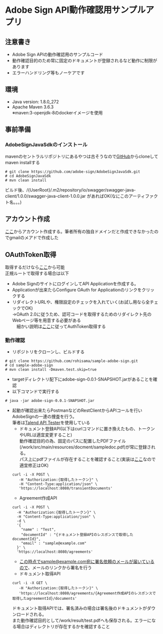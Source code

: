 # Adobe Sign API動作確認用サンプルアプリ
## 注意書き
- Adobe Sign APIの動作確認用のサンプルコード
- 動作確認目的のため常に固定のドキュメントが登録されるなど動作に制限があります
- エラーハンドリング等もノーケアです
## 環境
- Java version: 1.8.0_272
- Apache Maven 3.6.3  
※maven:3-openjdk-8のdockerイメージを使用
## 事前準備
### AdobeSignJavaSdkのインストール  
mavenのセントラルリポジトリにあるやつは古そうなので[GitHub](https://github.com/adobe-sign/AdobeSignJavaSdk)からcloneしてmaven installする  
```Shell
# git clone https://github.com/adobe-sign/AdobeSignJavaSdk.git
# cd AdobeSignJavaSdk
# mvn clean install
```  
ビルド後、/{UserRoot}/.m2/repository/io/swagger/swagger-java-client/1.0.0/swagger-java-client-1.0.0.jar があればOK(なにこのアーティファクト名。。。)
## アカウント作成  
[ここ](https://acrobat.adobe.com/jp/ja/sign/developer-form.html)からアカウント作成する。筆者所有の独自ドメインだと作成できなかったのでgmailのメアドで作成した
## OAuthToken取得  
取得するだけなら[ここ](https://secure.jp1.adobesign.com/public/docs/restapi/v6)から可能  
正規ルートで取得する場合は以下  
- Adobe SignのサイトにログインしてAPI Applicationを作成する。  
- Applicationが出来たらConfigure OAuth for Applicationのリンクをクリックする  
- リダイレクトURLや、権限設定のチェックを入れていく(お試し用なら全チェックでOK)  
→OAuth 2.0に従うため、認可コードを取得するためのリダイレクト先のWebページ等を用意する必要がある  
　細かい説明は[ここ](https://secure.jp1.adobesign.com/public/static/oauthDoc.jsp)に従ってAuthToken取得する  

### 動作確認
- リポジトリをクローンし、ビルドする
```Shell
# git clone https://github.com/rohisama/sample-adobe-sign.git
# cd sample-adobe-sign
# mvn clean install -Dmaven.test.skip=true
```
- targetディレクトリ配下にadobe-sign-0.0.1-SNAPSHOT.jarがあることを確認
- 以下コマンドで実行する
```Shell
# java -jar adobe-sign-0.0.1-SNAPSHOT.jar
```
- 起動が確認出来たらPostmanなどのRestClientからAPIコールを行いAdobeSignの一連の捜査を行う。  
筆者は[Talend API Tester](https://chrome.google.com/webstore/detail/talend-api-tester-free-ed/aejoelaoggembcahagimdiliamlcdmfm?hl=ja)を使用している
  - ドキュメント登録API(以下はcurlコマンドに置き換えたもの、トークンやURLは適宜変更すること)  
  動作確認目的の為、固定のパスに配置したPDFファイル(/work/src/main/resources/docment/sampledoc.pdf)が常に登録される。  
  パス上にpdfファイルが存在することを確認すること(実装は[ここ](src/main/java/rohisama/sample/adobe/adobesign/service/TranseientDocumentsApiService.java#L28-L29)なので適宜修正はOK)
  ```Shell
  curl -i -X POST \
     -H "Authorization:{取得したトークン}" \
     -H "Content-Type:application/json" \
     'https://localhost:8080/transientDocuments'
  ```
  - Agreement作成API
  ```Shell
  curl -i -X POST \
    -H "Authorization:{取得したトークン}" \
    -H "Content-Type:application/json" \
    -d \
    '{
      "name" : "Test",
      "documentId" : "{ドキュメント登録APIのレスポンスで取得したdocumentId}",
      "email" : "sample@example.com"
    }' \
    'https://localhost:8080/agreements'
  ```
  - この時点でsample@example.com宛に署名依頼のメールが届いているので、メールのリンクから署名を行う
  - ドキュメント取得API
  ```Shell
  curl -i -X GET \
     -H "Authorization:{取得したトークン}" \
     'https://localhost:8080/agreements/{Agreement作成APIのレスポンスで取得したagreementId}/documents'
  ```  
  ドキュメント取得APIでは、署名済みの場合は署名後のドキュメントがダウンロードされる。  
  また動作確認目的として/work/result/test.pdfへも保存される。エラーになる場合はディレクトリが存在するかを確認すること

